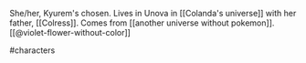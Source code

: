 She/her, Kyurem's chosen. Lives in Unova in [[Colanda's universe]] with her father, [[Colress]]. Comes from [[another universe without pokemon]]. [[@violet-flower-without-color]]

#characters 